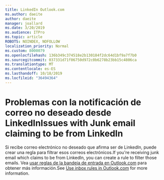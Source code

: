 ```yaml
---
title: LinkedIn Outlook.com
ms.author: daeite
author: daeite
manager: joallard
ms.date: 3/20/2019
ms.audience: ITPro
ms.topic: article
ROBOTS: NOINDEX, NOFOLLOW
localization_priority: Normal
ms.custom: 8000079
ms.openlocfilehash: 136b349c374518e2b130184f2dc64d1bf9a7f7b0
ms.sourcegitcommit: 037331d71f06750d972c0b6278b23bb15c4806ca
ms.translationtype: MT
ms.contentlocale: es-ES
ms.lasthandoff: 10/18/2019
ms.locfileid: "36494364"
---
```

# <a name="issues-with-junk-email-claiming-to-be-from-linkedin"></a><span data-ttu-id="6be17-102">Problemas con la notificación de correo no deseado desde LinkedIn</span><span class="sxs-lookup"><span data-stu-id="6be17-102">Issues with Junk email claiming to be from LinkedIn</span></span>

<span data-ttu-id="6be17-103">Si recibe correo electrónico no deseado que afirma ser de LinkedIn, puede crear una regla para filtrar esos correos electrónicos.</span><span class="sxs-lookup"><span data-stu-id="6be17-103">If you're receiving junk email which claims to be from LinkedIn, you can create a rule to filter those emails.</span></span>
<span data-ttu-id="6be17-104">Vea [usar reglas de la bandeja de entrada en Outlook.com](https://aka.ms/OutlookComInboxRules) para obtener más información.</span><span class="sxs-lookup"><span data-stu-id="6be17-104">See [Use inbox rules in Outlook.com](https://aka.ms/OutlookComInboxRules) for more information.</span></span>


